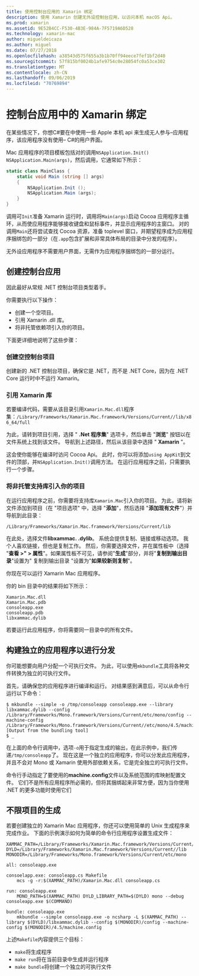 ```yaml
---
title: 使用控制台应用的 Xamarin 绑定
description: 使用 Xamarin 创建无外设控制台应用，以访问本机 macOS Api。
ms.prod: xamarin
ms.assetid: 9E52B4CC-F530-4B3E-984A-7F5719A6D528
ms.technology: xamarin-mac
author: migueldeicaza
ms.author: miguel
ms.date: 07/27/2018
ms.openlocfilehash: a38543d575f655a3b1b70ff94eece7fef1bf2d40
ms.sourcegitcommit: 57f815bf0024b1afe9754c0e28054fc0a53ce302
ms.translationtype: MT
ms.contentlocale: zh-CN
ms.lasthandoff: 09/06/2019
ms.locfileid: "70769894"
---
```

# <a name="xamarinmac-bindings-in-console-apps"></a>控制台应用中的 Xamarin 绑定

在某些情况下，你想C#要在中使用一些 Apple 本机 api 来生成无人参与&ndash;应用程序，该应用程序没有使用&ndash; C#的用户界面。

Mac 应用程序的项目模板包括对的调用`NSApplication.Init()` `NSApplication.Main(args)`，然后调用，它通常如下所示：

```csharp
static class MainClass {
    static void Main (string [] args)
    {
        NSApplication.Init ();
        NSApplication.Main (args);
    }
}
```

调用可`Init`准备 Xamarin 运行时，调用将`Main(args)`启动 Cocoa 应用程序主循环，从而使应用程序能够接收键盘和鼠标事件，并显示应用程序的主窗口。   对的调用`Main`还将尝试查找 Cocoa 资源，准备 toplevel 窗口，并期望程序成为应用程序捆绑包的一部分（在`.app`包含扩展和非常具体布局的目录中分发的程序）。

无外设应用程序不需要用户界面，无需作为应用程序捆绑包的一部分运行。

## <a name="creating-the-console-app"></a>创建控制台应用

因此最好从常规 .NET 控制台项目类型着手。

你需要执行以下操作：

- 创建一个空项目。
- 引用 Xamarin .dll 库。
- 将非托管依赖项引入你的项目。

下面更详细地说明了这些步骤：

### <a name="create-an-empty-console-project"></a>创建空控制台项目

创建新的 .NET 控制台项目，确保它是 .NET，而不是 .NET Core，因为在 .NET Core 运行时中不运行 Xamarin。

### <a name="reference-the-xamarinmac-library"></a>引用 Xamarin 库

若要编译代码，需要从该目录引用`Xamarin.Mac.dll`程序集：`/Library/Frameworks/Xamarin.Mac.framework/Versions/Current//lib/x86_64/full`

为此，请转到项目引用，选择 " **.Net 程序集**" 选项卡，然后单击 "**浏览**" 按钮以在文件系统上找到该文件。  导航到上述路径，然后从该目录中选择 " **Xamarin** "。

这会使你能够在编译时访问 Cocoa Api。   此时，你可以将添加`using AppKit`到文件的顶部，并`NSApplication.Init()`调用方法。   在运行应用程序之前，只需要执行一个步骤。

### <a name="bring-the-unmanaged-support-library-into-your-project"></a>将非托管支持库引入你的项目

在运行应用程序之前，你需要将支持库`Xamarin.Mac`引入你的项目。   为此，请将新文件添加到项目（在 "项目选项" 中，选择 "**添加**"，然后选择 "**添加现有文件**"）并导航到此目录：

`/Library/Frameworks/Xamarin.Mac.framework/Versions/Current/lib`

在此处，选择文件**libxammac. .dylib**。   系统会提供复制、链接或移动选项。   我个人喜欢链接，但也是复制工作。    然后，你需要选择文件，并在属性板中（选择 "**查看 >" > 属性**"。如果属性板不可见，请参阅"**生成**"部分，并将"**复制到输出目录**"设置为" 复制到输出目录 "设置为"**如果较新则复制**"。

你现在可以运行 Xamarin Mac 应用程序。

你的 bin 目录中的结果将如下所示：

```
Xamarin.Mac.dll
Xamarin.Mac.pdb
consoleapp.exe
consoleapp.pdb
libxammac.dylib
```

若要运行此应用程序，你将需要同一目录中的所有文件。

## <a name="building-a-standalone-application-for-distribution"></a>构建独立的应用程序以进行分发

你可能想要向用户分配一个可执行文件。  为此，可以使用`mkbundle`工具将各种文件转换为独立的可执行文件。

首先，请确保您的应用程序进行编译和运行。   对结果感到满意后，可以从命令行运行以下命令：

```
$ mkbundle --simple -o /tmp/consoleapp consoleapp.exe --library libxammac.dylib --config /Library/Frameworks/Mono.framework/Versions/Current/etc/mono/config --machine-config /Library/Frameworks/Mono.framework/Versions/Current//etc/mono/4.5/machine.config
[Output from the bundling tool]
$ _
```

在上面的命令行调用中，选项`-o`用于指定生成的输出，在此示例中，我们传递`/tmp/consoleapp`了。   现在这是一个独立的应用程序，你可以分发此应用程序，并且不会对 Mono 或 Xamarin 使用外部依赖关系，它是完全独立的可执行文件。

命令行手动指定了要使用的**machine.config**文件以及系统范围的库映射配置文件。   它们不是所有应用程序所必需的，但将其捆绑起来非常方便，因为当你使用 .NET 的更多功能时使用它们

## <a name="project-less-builds"></a>不限项目的生成

若要创建独立的 Xamarin Mac 应用程序，你还可以使用简单的 Unix 生成程序来完成作业。   下面的示例演示如何为简单的命令行应用程序设置生成文件：

```
XAMMAC_PATH=/Library/Frameworks/Xamarin.Mac.framework/Versions/Current//lib/x86_64/full/
DYLD=/Library/Frameworks/Xamarin.Mac.framework/Versions/Current//lib
MONODIR=/Library/Frameworks/Mono.framework/Versions/Current/etc/mono

all: consoleapp.exe

consoelapp.exe: consoleapp.cs Makefile
    mcs -g -r:$(XAMMAC_PATH)/Xamarin.Mac.dll consoleapp.cs
    
run: consoleapp.exe
    MONO_PATH=$(XAMMAC_PATH) DYLD_LIBRARY_PATH=$(DYLD) mono --debug consoleapp.exe $(COMMAND)

bundle: consoleapp.exe
    mkbundle --simple consoleapp.exe -o ncsharp -L $(XAMMAC_PATH) --library $(DYLD)/libxammac.dylib --config $(MONODIR)/config --machine-config $(MONODIR)/4.5/machine.config
```

上述`Makefile`内容提供三个目标：

- `make`将生成程序
- `make run`将在当前目录中生成并运行程序
- `make bundle`将创建一个独立的可执行文件
